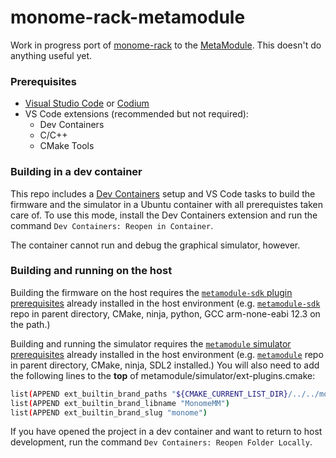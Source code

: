 monome-rack-metamodule
==========

Work in progress port of [monome-rack](https://github.com/dewb/monome-rack) to the [MetaModule](https://metamodule.info). This doesn't do anything useful yet.

### Prerequisites
- [Visual Studio Code](https://code.visualstudio.com/) or [Codium](https://vscodium.com/)
- VS Code extensions (recommended but not required):
   - Dev Containers
   - C/C++
   - CMake Tools

### Building in a dev container

This repo includes a [Dev Containers](https://containers.dev/) setup and VS Code tasks to build the firmware and the simulator in a Ubuntu container with all prerequistes taken care of. To use this mode, install the Dev Containers extension and run the command `Dev Containers: Reopen in Container`. 

The container cannot run and debug the graphical simulator, however.

### Building and running on the host

Building the firmware on the host requires the [`metamodule-sdk` plugin prerequisites](https://github.com/4ms/metamodule-plugin-sdk?tab=readme-ov-file#requirements) already installed in the host environment (e.g. [`metamodule-sdk`](https://github.com/4ms/metamodule) repo in parent directory, CMake, ninja, python, GCC arm-none-eabi 12.3 on the path.) 

Building and running the simulator requires the [`metamodule` simulator prerequisites](https://github.com/4ms/metamodule/blob/main/docs/Setup.md) already installed in the host environment (e.g. [`metamodule`](https://github.com/4ms/metamodule) repo in parent directory, CMake, ninja, SDL2 installed.) You will also need to add the following lines to the **top** of metamodule/simulator/ext-plugins.cmake:

```sh
list(APPEND ext_builtin_brand_paths "${CMAKE_CURRENT_LIST_DIR}/../../monome-rack-metamodule")
list(APPEND ext_builtin_brand_libname "MonomeMM")
list(APPEND ext_builtin_brand_slug "monome")
```

If you have opened the project in a dev container and want to return to host development, run the command `Dev Containers: Reopen Folder Locally`.